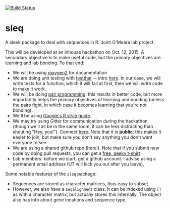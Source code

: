 [![Build Status](https://travis-ci.org/bomeara/sleq.svg)](https://travis-ci.org/bomeara/sleq)

# sleq
A sleek package to deal with sequences in R. Joint O'Meara lab project.

This will be developed at an inhouse hackathon on Oct. 12, 2015. A secondary objective is to make useful code, but the primary objectives are learning and lab bonding. To that end:

* We will be using [roxygen2](https://cran.r-project.org/web/packages/roxygen2/vignettes/roxygen2.html) for documentation
* We are doing unit testing with [testthat](https://github.com/hadley/testthat) -- intro [here](http://r-pkgs.had.co.nz/tests.html). In our case, we will write tests for a function, which it will fail at first, then we will write code to make it work.
* We will be doing [pair programming](https://en.wikipedia.org/wiki/Pair_programming): this results in better code, but more importantly helps the primary objectives of learning and bonding (unless the pairs fight, in which case it becomes learning that you're not bonding).
* We'll be using [Google's R style guide](https://google-styleguide.googlecode.com/svn/trunk/Rguide.xml).
* We may try using Gitter for communication during the hackathon (though we'll all be in the same room, it can be less distracting than shouting "Hey, you!"). Connect [here](https://gitter.im/bomeara/omearalabpublic?utm_source=share-link&utm_medium=link&utm_campaign=share-link). Note that it is **public**: this makes it easier to join, but make sure you don't say anything you don't want everyone to see.
* We are using a shared github repo (here!). Note that if you submit new code by doing pull requests, you can get a [free, geeky t-shirt](https://hacktoberfest.digitalocean.com/)
* Lab members: before we start, get a github account. I advise using a permanent email address (UT will kick you out after you leave).

Some notable features of the ```sleq``` package:
* Sequences are stored as character matrices, thus easy to subset.
* However, we also have a ```seqalignment``` class. It can be indexed using ```[]``` as with a character matrix, but actually stores this internally. The object also has info about gene locations and sequence type.
